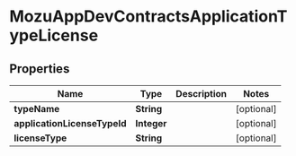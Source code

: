 
# MozuAppDevContractsApplicationTypeLicense

## Properties
Name | Type | Description | Notes
------------ | ------------- | ------------- | -------------
**typeName** | **String** |  |  [optional]
**applicationLicenseTypeId** | **Integer** |  |  [optional]
**licenseType** | **String** |  |  [optional]



